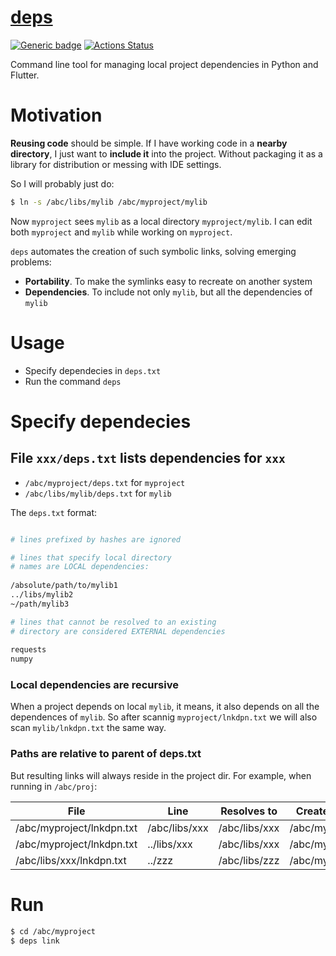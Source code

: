 # [deps](https://github.com/rtmigo/deps)

[![Generic badge](https://img.shields.io/badge/ready_for_use-no-red.svg)](#)
[![Actions Status](https://github.com/rtmigo/lnkdpn/workflows/CI/badge.svg?branch=master)](https://github.com/rtmigo/lnkdpn/actions)

Command line tool for managing local project dependencies in Python and Flutter.

# Motivation

**Reusing code** should be simple. If I have working code in a **nearby directory**, 
I just want to **include it** into the project. Without packaging it as a library 
for distribution or messing with IDE settings.

So I will probably just do:

```bash
$ ln -s /abc/libs/mylib /abc/myproject/mylib
```

Now `myproject` sees `mylib` as a local directory `myproject/mylib`. I can edit both `myproject` 
and `mylib` while working on `myproject`.

`deps` automates the creation of such symbolic links, solving emerging problems:

- **Portability**. To make the symlinks easy to recreate on another system
- **Dependencies**. To include not only `mylib`, but all the dependencies of `mylib`

# Usage

- Specify dependecies in `deps.txt`
- Run the command `deps`

# Specify dependecies

## File `xxx/deps.txt` lists dependencies for `xxx`

- `/abc/myproject/deps.txt` for `myproject`
- `/abc/libs/mylib/deps.txt` for `mylib`

The `deps.txt` format:
```sh

# lines prefixed by hashes are ignored

# lines that specify local directory 
# names are LOCAL dependencies:
  
/absolute/path/to/mylib1
../libs/mylib2
~/path/mylib3

# lines that cannot be resolved to an existing 
# directory are considered EXTERNAL dependencies
 
requests
numpy
```
### Local dependencies are recursive

When a project depends on local `mylib`, it means, it also depends on all 
the dependences of `mylib`. So after scannig `myproject/lnkdpn.txt` we will also 
scan `mylib/lnkdpn.txt` the same way.

### Paths are relative to parent of deps.txt

But resulting 
links will always reside in the project dir. For example, when running in `/abc/proj`:

| File  | Line | Resolves to | Creates symlink |
|--------------------|------------|---------------|--------|
|/abc/myproject/lnkdpn.txt|/abc/libs/xxx|/abc/libs/xxx|/abc/myproject/xxx|
|/abc/myproject/lnkdpn.txt|../libs/xxx|/abc/libs/xxx|/abc/myproject/xxx|
|/abc/libs/xxx/lnkdpn.txt|../zzz|/abc/libs/zzz|/abc/myproject/zzz|
 
# Run

```bash
$ cd /abc/myproject
$ deps link
```